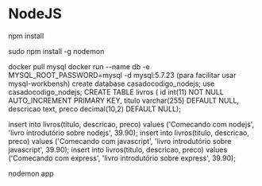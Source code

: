 <h1>NodeJS</h1>

npm install

sudo npm install -g nodemon

docker pull mysql
docker run --name db -e MYSQL_ROOT_PASSWORD=mysql -d mysql:5.7.23
(para facilitar usar mysql-workbensh)
create database casadocodigo_nodejs;
use casadocodigo_nodejs;
CREATE TABLE livros (
id int(11) NOT NULL AUTO_INCREMENT PRIMARY KEY,
titulo varchar(255) DEFAULT NULL,
descricao text,
preco decimal(10,2) DEFAULT NULL);

insert into livros(titulo, descricao, preco)
values ('Comecando com nodejs', 'livro introdutório sobre nodejs', 39.90);
insert into livros(titulo, descricao, preco)
values ('Comecando com javascript', 'livro introdutório sobre javascript', 39.90);
insert into livros(titulo, descricao, preco)
values ('Comecando com express', 'livro introdutório sobre express', 39.90);

nodemon app
